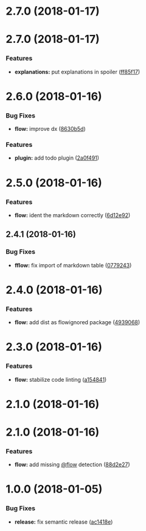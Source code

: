 <a name="2.7.0"></a>
# 2.7.0 (2018-01-17)



<a name="2.7.0"></a>
# 2.7.0 (2018-01-17)


### Features

* **explanations:** put explanations in spoiler ([ff85f17](https://github.com/tychota/taiichi/commit/ff85f17))



<a name="2.6.0"></a>
# 2.6.0 (2018-01-16)


### Bug Fixes

* **flow:** improve dx ([8630b5d](https://github.com/tychota/taiichi/commit/8630b5d))


### Features

* **plugin:** add todo plugin ([2a0f491](https://github.com/tychota/taiichi/commit/2a0f491))



<a name="2.5.0"></a>
# 2.5.0 (2018-01-16)


### Features

* **flow:** ident the markdown correctly ([6d12e92](https://github.com/tychota/taiichi/commit/6d12e92))



<a name="2.4.1"></a>
## 2.4.1 (2018-01-16)


### Bug Fixes

* **fflow:** fix import of markdown table ([0779243](https://github.com/tychota/taiichi/commit/0779243))



<a name="2.4.0"></a>
# 2.4.0 (2018-01-16)


### Features

* **flow:** add dist as flowignored package ([4939068](https://github.com/tychota/taiichi/commit/4939068))



<a name="2.3.0"></a>
# 2.3.0 (2018-01-16)


### Features

* **flow:** stabilize code linting ([a154841](https://github.com/tychota/taiichi/commit/a154841))



<a name="2.1.0"></a>
# 2.1.0 (2018-01-16)



<a name="2.1.0"></a>
# 2.1.0 (2018-01-16)


### Features

* **flow:** add missing [@flow](https://github.com/flow) detection ([88d2e27](https://github.com/tychota/taiichi/commit/88d2e27))



<a name="1.0.0"></a>
# 1.0.0 (2018-01-05)


### Bug Fixes

* **release:** fix semantic release ([ac1418e](https://github.com/tychota/taiichi/commit/ac1418e))



